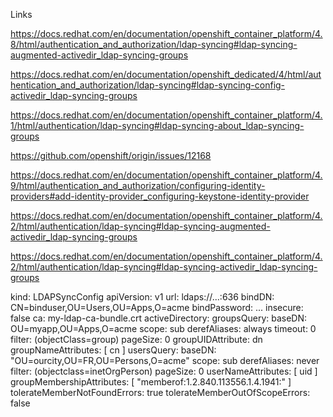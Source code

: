 Links

https://docs.redhat.com/en/documentation/openshift_container_platform/4.8/html/authentication_and_authorization/ldap-syncing#ldap-syncing-augmented-activedir_ldap-syncing-groups

https://docs.redhat.com/en/documentation/openshift_dedicated/4/html/authentication_and_authorization/ldap-syncing#ldap-syncing-config-activedir_ldap-syncing-groups

https://docs.redhat.com/en/documentation/openshift_container_platform/4.1/html/authentication/ldap-syncing#ldap-syncing-about_ldap-syncing-groups

https://github.com/openshift/origin/issues/12168

https://docs.redhat.com/en/documentation/openshift_container_platform/4.9/html/authentication_and_authorization/configuring-identity-providers#add-identity-provider_configuring-keystone-identity-provider

https://docs.redhat.com/en/documentation/openshift_container_platform/4.2/html/authentication/ldap-syncing#ldap-syncing-augmented-activedir_ldap-syncing-groups

https://docs.redhat.com/en/documentation/openshift_container_platform/4.2/html/authentication/ldap-syncing#ldap-syncing-activedir_ldap-syncing-groups



kind: LDAPSyncConfig
apiVersion: v1
url: ldaps://...:636
bindDN: CN=binduser,OU=Users,OU=Apps,O=acme
bindPassword: ...
insecure: false
ca: my-ldap-ca-bundle.crt
activeDirectory:
    groupsQuery:
        baseDN: OU=myapp,OU=Apps,O=acme
        scope: sub
        derefAliases: always
        timeout: 0
        filter: (objectClass=group)
        pageSize: 0
    groupUIDAttribute: dn
    groupNameAttributes: [ cn ]
    usersQuery:
        baseDN: "OU=ourcity,OU=FR,OU=Persons,O=acme"
        scope: sub
        derefAliases: never
        filter: (objectclass=inetOrgPerson)
        pageSize: 0
    userNameAttributes: [ uid ]
    groupMembershipAttributes: [ "memberof:1.2.840.113556.1.4.1941:" ]
    tolerateMemberNotFoundErrors: true
    tolerateMemberOutOfScopeErrors: false

